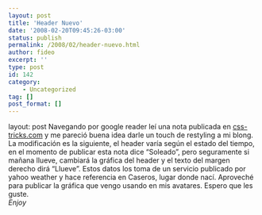 ```yaml
---
layout: post
title: 'Header Nuevo'
date: '2008-02-20T09:45:26-03:00'
status: publish
permalink: /2008/02/header-nuevo.html
author: fideo
excerpt: ''
type: post
id: 142
category:
    - Uncategorized
tag: []
post_format: []
---
```

layout: post
Navegando por google reader leí una nota publicada en [css-tricks.com](http://css-tricks.com/using-weather-data-to-change-your-websites-apperance-through-php-and-css/ "css-tricks.com") y me pareció buena idea darle un touch de restyling a mi blong.  
La modificación es la siguiente, el header varía según el estado del tiempo, en el momento de publicar esta nota dice “Soleado”, pero seguramente si mañana llueve, cambiará la gráfica del header y el texto del margen derecho dirá “Llueve”. Estos datos los toma de un servicio publicado por yahoo weather y hace referencia en Caseros, lugar donde nací. Aproveché para publicar la gráfica que vengo usando en mis avatares. Espero que les guste.  
*Enjoy*